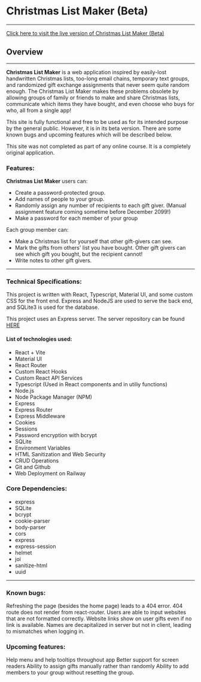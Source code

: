 # Christmas List Maker (Beta)
---

[Click here to visit the live version of Christmas List Maker (Beta)](https://christmas-list-maker-production.up.railway.app/)


## Overview
---
**Christmas List Maker** is a web application inspired by easily-lost handwritten Christmas lists, too-long email chains, temporary text groups, and randomized gift exchange assignments that never seem quite random enough. The Christmas List Maker makes these problems obsolete by allowing groups of family or friends to make and share Christmas lists, communicate which items they have bought, and even choose who buys for who, all from a single app!

This site is fully functional and free to be used as for its intended purpose by the general public. However, it is in its beta version. There are some known bugs and upcoming features which will be described below.

This site was not completed as part of any online course. It is a completely original application.

### Features:
**Christmas List Maker** users can:
* Create a password-protected group.
* Add names of people to your group.
* Randomly assign any number of recipients to each gift giver. (Manual assignment feature coming sometime before December 2099!)
* Make a password for each member of your group
  
Each group member can:
* Make a Christmas list for yourself that other gift-givers can see.
* Mark the gifts from others' list you have bought. Other gift givers can see which gift you bought, but the recipient cannot!
* Write notes to other gift givers.

---

### Technical Specifications:
This project is written with React, Typescript, Material UI, and some custom CSS for the front end. Express and NodeJS are used to serve the back end, and SQLite3 is used for the database.

This project uses an Express server. The server repository can be found [HERE](https://github.com/njhaus/christmas-list-maker-api)

#### List of technologies used:
- React + Vite
- Material UI
- React Router
- Custom React Hooks
- Custom React API Services
- Typescript (Used in React components and in utiliy functions)
- Node.js
- Node Package Manager (NPM)
- Express
- Express Router
- Express Middleware
- Cookies
- Sessions
- Password encryption with bcrypt
- SQLite
- Environment Variables
- HTML Sanitization and Web Security
- CRUD Operations
- Git and Github
- Web Deployment on Railway

### Core Dependencies:
- express
- SQLite
- bcrypt
- cookie-parser
- body-parser
- cors
- express
- express-session
- helmet
- joi
- sanitize-html
- uuid

---

### Known bugs:
Refreshing the page (besides the home page) leads to a 404 error.
404 route does not render from react-router.
Users are able to input websites that are not formatted correctly.
Website links show on user gifts even if no link is available.
Names are decapitalized in server but not in client, leading to mismatches when logging in.


### Upcoming features:
Help menu and help tooltips throughout app
Better support for screen readers
Ability to assign gifts manually rather than randomly
Ability to add members to your group without resetting the group.

